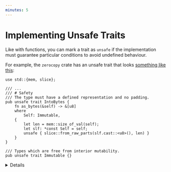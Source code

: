```yaml
---
minutes: 5
---
```


# Implementing Unsafe Traits

Like with functions, you can mark a trait as `unsafe` if the implementation must
guarantee particular conditions to avoid undefined behaviour.

For example, the `zerocopy` crate has an unsafe trait that looks
[something like this](https://docs.rs/zerocopy/latest/zerocopy/trait.IntoBytes.html):

```rust,editable
use std::{mem, slice};

/// ...
/// # Safety
/// The type must have a defined representation and no padding.
pub unsafe trait IntoBytes {
    fn as_bytes(&self) -> &[u8]
    where
        Self: Immutable,
    {
        let len = mem::size_of_val(self);
        let slf: *const Self = self;
        unsafe { slice::from_raw_parts(slf.cast::<u8>(), len) }
    }
}

/// Types which are free from interior mutability.
pub unsafe trait Immutable {}
```

<details>

There should be a `# Safety` section on the Rustdoc for the trait explaining the
requirements for the trait to be safely implemented.

The actual safety section for `IntoBytes` is rather longer and more complicated.

The built-in `Send` and `Sync` traits are unsafe.

</details>
